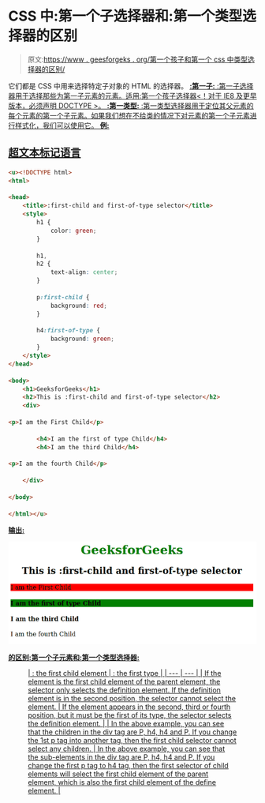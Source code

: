 # CSS 中:第一个子选择器和:第一个类型选择器的区别

> 原文:[https://www . geesforgeks . org/第一个孩子和第一个 css 中类型选择器的区别/](https://www.geeksforgeeks.org/difference-between-first-child-and-first-of-type-selector-in-css/)

它们都是 CSS 中用来选择特定子对象的 HTML 的选择器。
<u>[**<u>:第一子:</u>**](https://www.geeksforgeeks.org/css-first-child-selector/) :第一子选择器用于选择那些为第一子元素的元素。适用:第一个孩子选择器<！对于 IE8 及更早版本，必须声明 DOCTYPE >。
<u>[**<u>:第一类型:</u>**](https://www.geeksforgeeks.org/css-first-of-type-selector/) :第一类型选择器用于定位其父元素的每个元素的第一个子元素。如果我们想在不给类的情况下对元素的第一个子元素进行样式化，我们可以使用它。
**例:**</u></u> 

## <u><u>超文本标记语言</u></u>

```html
<u><!DOCTYPE html>
<html>

<head>
    <title>:first-child and first-of-type selector</title>
    <style>
        h1 {
            color: green;
        }

        h1,
        h2 {
            text-align: center;
        }

        p:first-child {
            background: red;
        }

        h4:first-of-type {
            background: green;
        }
    </style>
</head>

<body>
    <h1>GeeksforGeeks</h1>
    <h2>This is :first-child and first-of-type selector</h2>
    <div>

<p>I am the First Child</p>

        <h4>I am the first of type Child</h4>
        <h4>I am the third Child</h4>

<p>I am the fourth Child</p>

    </div>

</body>

</html></u>
```

<u><u>**输出:**</u></u>

<u><u>![](img/d75d449e403071ad060cc54629493536.png)</u></u>

<u><u>**的区别:第一个子元素和:第一个类型选择器:**</u></u>

<figure class="table"> <u><u>| : the first child element | : the first type |
| --- | --- |
| If the element is the first child element of the parent element, the selector only selects the definition element. If the definition element is in the second position, the selector cannot select the element. | If the element appears in the second, third or fourth position, but it must be the first of its type, the selector selects the definition element. |
| In the above example, you can see that the children in the div tag are P, h4, h4 and P. If you change the 1st p tag into another tag, then the first child selector cannot select any children. | In the above example, you can see that the sub-elements in the div tag are P, h4, h4 and P. If you change the first p tag to h4 tag, then the first selector of child elements will select the first child element of the parent element, which is also the first child element of the define element. |</u></u> </figure>